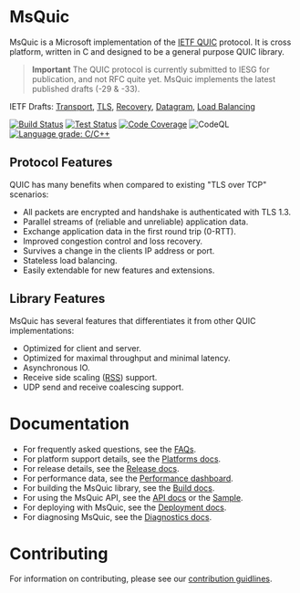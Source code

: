 MsQuic
======

MsQuic is a Microsoft implementation of the [IETF QUIC](https://datatracker.ietf.org/wg/quic/about/)
protocol. It is cross platform, written in C and designed to be a general purpose QUIC library.

> **Important** The QUIC protocol is currently submitted to IESG for publication, and not RFC quite yet. MsQuic implements the latest published drafts (-29 & -33).

IETF Drafts: [Transport](https://tools.ietf.org/html/draft-ietf-quic-transport), [TLS](https://tools.ietf.org/html/draft-ietf-quic-tls), [Recovery](https://tools.ietf.org/html/draft-ietf-quic-recovery), [Datagram](https://tools.ietf.org/html/draft-ietf-quic-datagram), [Load Balancing](https://tools.ietf.org/html/draft-ietf-quic-load-balancers)

[![Build Status](https://dev.azure.com/ms/msquic/_apis/build/status/CI?branchName=main)](https://dev.azure.com/ms/msquic/_build/latest?definitionId=347&branchName=main) [![Test Status](https://img.shields.io/azure-devops/tests/ms/msquic/347/main)](https://dev.azure.com/ms/msquic/_build/latest?definitionId=347&branchName=main) [![Code Coverage](https://img.shields.io/azure-devops/coverage/ms/msquic/347/main)](https://dev.azure.com/ms/msquic/_build/latest?definitionId=347&branchName=main) ![CodeQL](https://github.com/microsoft/msquic/workflows/CodeQL/badge.svg?branch=main) [![Language grade: C/C++](https://img.shields.io/lgtm/grade/cpp/g/microsoft/msquic.svg?logo=lgtm&logoWidth=18)](https://lgtm.com/projects/g/microsoft/msquic/context:cpp)

## Protocol Features

QUIC has many benefits when compared to existing "TLS over TCP" scenarios:

  * All packets are encrypted and handshake is authenticated with TLS 1.3.
  * Parallel streams of (reliable and unreliable) application data.
  * Exchange application data in the first round trip (0-RTT).
  * Improved congestion control and loss recovery.
  * Survives a change in the clients IP address or port.
  * Stateless load balancing.
  * Easily extendable for new features and extensions.

## Library Features

MsQuic has several features that differentiates it from other QUIC implementations:

  * Optimized for client and server.
  * Optimized for maximal throughput and minimal latency.
  * Asynchronous IO.
  * Receive side scaling ([RSS](https://docs.microsoft.com/en-us/windows-hardware/drivers/network/introduction-to-receive-side-scaling)) support.
  * UDP send and receive coalescing support.

# Documentation

  * For frequently asked questions, see the [FAQs](./docs/FAQ.md).
  * For platform support details, see the [Platforms docs](./docs/Platforms.md).
  * For release details, see the [Release docs](./docs/Release.md).
  * For performance data, see the [Performance dashboard](https://aka.ms/msquicperformance).
  * For building the MsQuic library, see the [Build docs](./docs/BUILD.md).
  * For using the MsQuic API, see the [API docs](./docs/API.md) or the [Sample](./src/tools/sample/sample.cpp).
  * For deploying with MsQuic, see the [Deployment docs](./docs/Deployment.md).
  * For diagnosing MsQuic, see the [Diagnostics docs](./docs/Diagnostics.md).

# Contributing

For information on contributing, please see our [contribution guidlines](./.github/CONTRIBUTING.md).
